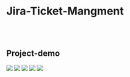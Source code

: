 <h1>Jira-Ticket-Mangment</h1>
<br>
<br>
<h2>Project-demo</h2>
<image src="Node\Jira-Ticket-Managment\2023-03-21.png">
<image src="Node\Jira-Ticket-Managment\2023-03-21 (1).png">
<image src="Node\Jira-Ticket-Managment\2023-03-21 (2).png">
<image src="Node\Jira-Ticket-Managment\2023-03-21 (3).png">
<image src="Node\Jira-Ticket-Managment\2023-03-21 (4).png">
